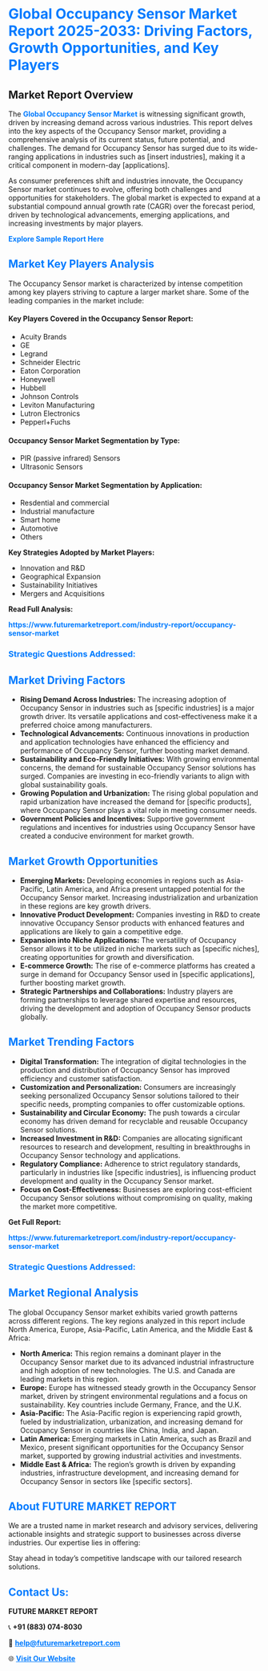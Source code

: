 <h1 style="color: #007BFF;">Global Occupancy Sensor Market Report 2025-2033: Driving Factors, Growth Opportunities, and Key Players</h1>

<section id="overview">
<h2>Market Report Overview</h2>
<p>The <a href="https://www.futuremarketreport.com/industry-report/occupancy-sensor-market" style="color: #007BFF; text-decoration: none;"><strong>Global Occupancy Sensor Market</strong></a> is witnessing significant growth, driven by increasing demand across various industries. This report delves into the key aspects of the Occupancy Sensor market, providing a comprehensive analysis of its current status, future potential, and challenges. The demand for Occupancy Sensor has surged due to its wide-ranging applications in industries such as [insert industries], making it a critical component in modern-day [applications].</p>
<p>As consumer preferences shift and industries innovate, the Occupancy Sensor market continues to evolve, offering both challenges and opportunities for stakeholders. The global market is expected to expand at a substantial compound annual growth rate (CAGR) over the forecast period, driven by technological advancements, emerging applications, and increasing investments by major players.</p>
</section>

<section id="overview">
<p><a href="https://www.futuremarketreport.com/request-sample/reportId=115188" style="color: #007BFF; text-decoration: none;"><strong>Explore Sample Report Here</strong></a></p>
</section>

<section id="key-players">
<h2 style="color: #007BFF;">Market Key Players Analysis</h2>
<p>The Occupancy Sensor market is characterized by intense competition among key players striving to capture a larger market share. Some of the leading companies in the market include:</p>
<h4>Key Players Covered in the Occupancy Sensor Report:</h4>
<ul><li>Acuity Brands</li><li>GE</li><li>Legrand</li><li>Schneider Electric</li><li>Eaton Corporation</li><li>Honeywell</li><li>Hubbell</li><li>Johnson Controls</li><li>Leviton Manufacturing</li><li>Lutron Electronics</li><li>Pepperl+Fuchs</li></ul>
<h4>Occupancy Sensor Market Segmentation by Type:</h4>
<ul><li>PIR (passive infrared) Sensors</li><li>Ultrasonic Sensors</li></ul>

<h4>Occupancy Sensor Market Segmentation by Application:</h4>
<ul><li>Resdential and commercial</li><li>Industrial manufacture</li><li>Smart home</li><li>Automotive</li><li>Others</li></ul>
<p><strong>Key Strategies Adopted by Market Players:</strong></p>
<ul>
<li>Innovation and R&D</li>
<li>Geographical Expansion</li>
<li>Sustainability Initiatives</li>
<li>Mergers and Acquisitions</li>
</ul>
</section>

<section>
<p><strong>Read Full Analysis: </strong></p><a href="https://www.futuremarketreport.com/industry-report/occupancy-sensor-market" style="color: #007BFF; text-decoration: none;"><strong>https://www.futuremarketreport.com/industry-report/occupancy-sensor-market</strong></a>
<h3 style="color: #007BFF;">Strategic Questions Addressed:</h3>
</section>

<section id="driving-factors">
<h2 style="color: #007BFF;">Market Driving Factors</h2>
<ul>
<li><strong>Rising Demand Across Industries:</strong> The increasing adoption of Occupancy Sensor in industries such as [specific industries] is a major growth driver. Its versatile applications and cost-effectiveness make it a preferred choice among manufacturers.</li>
<li><strong>Technological Advancements:</strong> Continuous innovations in production and application technologies have enhanced the efficiency and performance of Occupancy Sensor, further boosting market demand.</li>
<li><strong>Sustainability and Eco-Friendly Initiatives:</strong> With growing environmental concerns, the demand for sustainable Occupancy Sensor solutions has surged. Companies are investing in eco-friendly variants to align with global sustainability goals.</li>
<li><strong>Growing Population and Urbanization:</strong> The rising global population and rapid urbanization have increased the demand for [specific products], where Occupancy Sensor plays a vital role in meeting consumer needs.</li>
<li><strong>Government Policies and Incentives:</strong> Supportive government regulations and incentives for industries using Occupancy Sensor have created a conducive environment for market growth.</li>
</ul>
</section>

<section id="growth-opportunities">
<h2 style="color: #007BFF;">Market Growth Opportunities</h2>
<ul>
<li><strong>Emerging Markets:</strong> Developing economies in regions such as Asia-Pacific, Latin America, and Africa present untapped potential for the Occupancy Sensor market. Increasing industrialization and urbanization in these regions are key growth drivers.</li>
<li><strong>Innovative Product Development:</strong> Companies investing in R&D to create innovative Occupancy Sensor products with enhanced features and applications are likely to gain a competitive edge.</li>
<li><strong>Expansion into Niche Applications:</strong> The versatility of Occupancy Sensor allows it to be utilized in niche markets such as [specific niches], creating opportunities for growth and diversification.</li>
<li><strong>E-commerce Growth:</strong> The rise of e-commerce platforms has created a surge in demand for Occupancy Sensor used in [specific applications], further boosting market growth.</li>
<li><strong>Strategic Partnerships and Collaborations:</strong> Industry players are forming partnerships to leverage shared expertise and resources, driving the development and adoption of Occupancy Sensor products globally.</li>
</ul>
</section>

<section id="trending-factors">
<h2 style="color: #007BFF;">Market Trending Factors</h2>
<ul>
<li><strong>Digital Transformation:</strong> The integration of digital technologies in the production and distribution of Occupancy Sensor has improved efficiency and customer satisfaction.</li>
<li><strong>Customization and Personalization:</strong> Consumers are increasingly seeking personalized Occupancy Sensor solutions tailored to their specific needs, prompting companies to offer customizable options.</li>
<li><strong>Sustainability and Circular Economy:</strong> The push towards a circular economy has driven demand for recyclable and reusable Occupancy Sensor solutions.</li>
<li><strong>Increased Investment in R&D:</strong> Companies are allocating significant resources to research and development, resulting in breakthroughs in Occupancy Sensor technology and applications.</li>
<li><strong>Regulatory Compliance:</strong> Adherence to strict regulatory standards, particularly in industries like [specific industries], is influencing product development and quality in the Occupancy Sensor market.</li>
<li><strong>Focus on Cost-Effectiveness:</strong> Businesses are exploring cost-efficient Occupancy Sensor solutions without compromising on quality, making the market more competitive.</li>
</ul>
</section>

<section>
<p><strong>Get Full Report: </strong></p><a href="https://www.futuremarketreport.com/industry-report/occupancy-sensor-market" style="color: #007BFF; text-decoration: none;"><strong>https://www.futuremarketreport.com/industry-report/occupancy-sensor-market</strong></a>
<h3 style="color: #007BFF;">Strategic Questions Addressed:</h3>
</section>


<section id="regional-analysis">
<h2 style="color: #007BFF;">Market Regional Analysis</h2>
<p>The global Occupancy Sensor market exhibits varied growth patterns across different regions. The key regions analyzed in this report include North America, Europe, Asia-Pacific, Latin America, and the Middle East & Africa:</p>
<ul>
<li><strong>North America:</strong> This region remains a dominant player in the Occupancy Sensor market due to its advanced industrial infrastructure and high adoption of new technologies. The U.S. and Canada are leading markets in this region.</li>
<li><strong>Europe:</strong> Europe has witnessed steady growth in the Occupancy Sensor market, driven by stringent environmental regulations and a focus on sustainability. Key countries include Germany, France, and the U.K.</li>
<li><strong>Asia-Pacific:</strong> The Asia-Pacific region is experiencing rapid growth, fueled by industrialization, urbanization, and increasing demand for Occupancy Sensor in countries like China, India, and Japan.</li>
<li><strong>Latin America:</strong> Emerging markets in Latin America, such as Brazil and Mexico, present significant opportunities for the Occupancy Sensor market, supported by growing industrial activities and investments.</li>
<li><strong>Middle East & Africa:</strong> The region’s growth is driven by expanding industries, infrastructure development, and increasing demand for Occupancy Sensor in sectors like [specific sectors].</li>
</ul>
</section>

<footer>
<h2 style="color: #007BFF;">About FUTURE MARKET REPORT</h2>
<p>We are a trusted name in market research and advisory services, delivering actionable insights and strategic support to businesses across diverse industries. Our expertise lies in offering:</p>

<p>Stay ahead in today’s competitive landscape with our tailored research solutions.</p>

<h2 style="color: #007BFF;">Contact Us:</h2>
<p><strong>FUTURE MARKET REPORT</strong></p>
<p>📞 <strong>+91 (883) 074-8030</strong></p>
<p>📧 <strong><a href="mailto:help@futuremarketreport.com" style="color: #007BFF;">help@futuremarketreport.com</a></strong></p>
<p>🌐 <strong><a href="https://www.futuremarketreport.com/" style="color: #007BFF;">Visit Our Website</a></strong></p>
</footer>